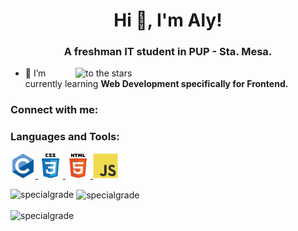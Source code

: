 <h1 align="center">Hi 👋, I'm Aly!</h1>
<h3 align="center">A freshman IT student in PUP - Sta. Mesa.</h3>
<img align="right" alt="to the stars" width="400" src="https://img1.picmix.com/output/stamp/normal/4/7/0/4/2184074_d5e52.gif">

- 🌱 I’m currently learning **Web Development specifically for Frontend.**

<h3 align="left">Connect with me:</h3>
<p align="left">
</p>

<h3 align="left">Languages and Tools:</h3>
<p align="left"> <a href="https://www.cprogramming.com/" target="_blank" rel="noreferrer"> <img src="https://raw.githubusercontent.com/devicons/devicon/master/icons/c/c-original.svg" alt="c" width="40" height="40"/> </a> <a href="https://www.w3schools.com/css/" target="_blank" rel="noreferrer"> <img src="https://raw.githubusercontent.com/devicons/devicon/master/icons/css3/css3-original-wordmark.svg" alt="css3" width="40" height="40"/> </a> <a href="https://www.w3.org/html/" target="_blank" rel="noreferrer"> <img src="https://raw.githubusercontent.com/devicons/devicon/master/icons/html5/html5-original-wordmark.svg" alt="html5" width="40" height="40"/> </a> <a href="https://developer.mozilla.org/en-US/docs/Web/JavaScript" target="_blank" rel="noreferrer"> <img src="https://raw.githubusercontent.com/devicons/devicon/master/icons/javascript/javascript-original.svg" alt="javascript" width="40" height="40"/> </a> </p>

<p><img align="left" src="https://github-readme-stats.vercel.app/api/top-langs?username=specialgrade&show_icons=true&locale=en&layout=compact" alt="specialgrade" /></p>

<p>&nbsp;<img align="center" src="https://github-readme-stats.vercel.app/api?username=specialgrade&show_icons=true&locale=en" alt="specialgrade" /></p>

<p><img align="center" src="https://github-readme-streak-stats.herokuapp.com/?user=specialgrade&" alt="specialgrade" /></p>

